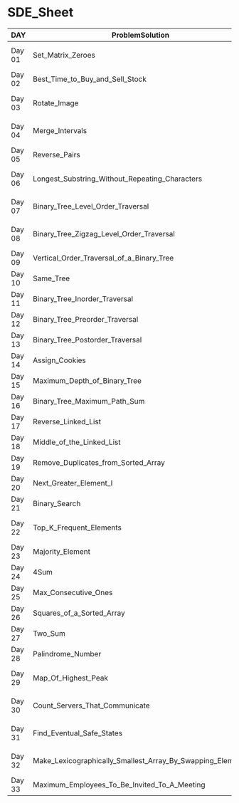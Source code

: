 # SDE_Sheet

DAY  | ProblemSolution | Difficulty | LINK
------------- | ------------- | ------------- | ------------- 
Day 01 | Set_Matrix_Zeroes | $${\color{orange}Medium }$$ |[Link](https://github.com/Subha822/SDE_Sheet/blob/main/LeetCode/Medium/Set_Matrix_Zeroes.py)
Day 02 | Best_Time_to_Buy_and_Sell_Stock | $${\color{green}Easy}$$| [Link](https://github.com/Subha822/SDE_Sheet/blob/main/LeetCode/Easy/Best_Time_to_Buy_and_Sell_Stock.py)
Day 03 | Rotate_Image | $${\color{orange}Medium }$$ |[Link](https://github.com/Subha822/SDE_Sheet/blob/main/LeetCode/Medium/Rotate_Image.py)
Day 04 | Merge_Intervals | $${\color{orange}Medium }$$ |[Link](https://github.com/Subha822/SDE_Sheet/blob/main/LeetCode/Medium/Merge_Intervals.py)
Day 05 | Reverse_Pairs | $${\color{red}Hard}$$  |[Link](https://github.com/Subha822/SDE_Sheet/blob/main/LeetCode/Hard/Reverse_Pairs.py)
Day 06 | Longest_Substring_Without_Repeating_Characters | $${\color{orange}Medium }$$ |[Link](https://github.com/Subha822/SDE_Sheet/blob/main/LeetCode/Medium/Longest_Substring_Without_Repeating_Characters.py)
Day 07 | Binary_Tree_Level_Order_Traversal | $${\color{orange}Medium }$$ | [Link](https://github.com/Subha822/SDE_Sheet/blob/main/LeetCode/Medium/Binary_Tree_Level_Order_Traversal.py)
Day 08 | Binary_Tree_Zigzag_Level_Order_Traversal |$${\color{orange}Medium }$$ | [Link](https://github.com/Subha822/SDE_Sheet/blob/main/LeetCode/Medium/Binary_Tree_Zigzag_Level_Order_Traversal.py)
Day 09 | Vertical_Order_Traversal_of_a_Binary_Tree |$${\color{red}Hard}$$| [Link](https://github.com/Subha822/SDE_Sheet/blob/main/LeetCode/Hard/Vertical_Order_Traversal_of_a_Binary_Tree.py)
Day 10 | Same_Tree |$${\color{green}Easy}$$| [Link](https://github.com/Subha822/SDE_Sheet/blob/main/LeetCode/Easy/Same_Tree.py)
Day 11 | Binary_Tree_Inorder_Traversal |$${\color{green}Easy}$$| [Link](https://github.com/Subha822/SDE_Sheet/blob/main/LeetCode/Easy/Binary_Tree_Inorder_Traversal.py)
Day 12 | Binary_Tree_Preorder_Traversal |$${\color{green}Easy}$$| [Link](https://github.com/Subha822/SDE_Sheet/blob/main/LeetCode/Easy/Binary_Tree_Preorder_Traversal.py)
Day 13 | Binary_Tree_Postorder_Traversal |$${\color{green}Easy}$$| [Link](https://github.com/Subha822/SDE_Sheet/blob/main/LeetCode/Easy/Binary_Tree_Postorder_Traversal.py)
Day 14 | Assign_Cookies | $${\color{green}Easy}$$| [Link](https://github.com/Subha822/SDE_Sheet/blob/main/LeetCode/Easy/Assign_Cookies.py)
Day 15 | Maximum_Depth_of_Binary_Tree |$${\color{green}Easy}$$| [Link](https://github.com/Subha822/SDE_Sheet/blob/main/LeetCode/Easy/Maximum_Depth_of_Binary_Tree.py)
Day 16 | Binary_Tree_Maximum_Path_Sum | $${\color{red}Hard}$$| [Link](https://github.com/Subha822/SDE_Sheet/blob/main/LeetCode/Hard/Binary_Tree_Maximum_Path_Sum.py)
Day 17 | Reverse_Linked_List | $${\color{green}Easy}$$|[Link](https://github.com/Subha822/SDE_Sheet/blob/main/LeetCode/Easy/Reverse_Linked_List.py)
Day 18 | Middle_of_the_Linked_List | $${\color{green}Easy}$$|[Link](https://github.com/Subha822/SDE_Sheet/blob/main/LeetCode/Easy/Middle_of_the_Linked_List.py)
Day 19 | Remove_Duplicates_from_Sorted_Array | $${\color{green}Easy}$$|[Link](https://github.com/Subha822/SDE_Sheet/blob/main/LeetCode/Easy/Remove_Duplicates_from_Sorted_Array.py)
Day 20 | Next_Greater_Element_I | $${\color{green}Easy}$$| [Link](https://github.com/Subha822/SDE_Sheet/blob/main/LeetCode/Easy/Next_Greater_Element_I.py)
Day 21 | Binary_Search |$${\color{green}Easy}$$| [Link](https://github.com/Subha822/SDE_Sheet/blob/main/LeetCode/Easy/Binary_Search.py)
Day 22 | Top_K_Frequent_Elements |$${\color{orange}Medium }$$| [Link](https://github.com/Subha822/SDE_Sheet/blob/main/LeetCode/Medium/Top_K_Frequent_Elements.py)
Day 23 | Majority_Element |$${\color{green}Easy}$$| [Link](https://github.com/Subha822/SDE_Sheet/blob/main/LeetCode/Easy/Majority_Element.py)
Day 24 | 4Sum |$${\color{green}Easy}$$| [Link](https://github.com/Subha822/SDE_Sheet/blob/main/LeetCode/Medium/4Sum.py)
Day 25 | Max_Consecutive_Ones | $${\color{green}Easy}$$|[Link](https://github.com/Subha822/SDE_Sheet/blob/main/LeetCode/Easy/Max_Consecutive_Ones.py)
Day 26 | Squares_of_a_Sorted_Array |$${\color{green}Easy}$$| [Link](https://github.com/Subha822/SDE_Sheet/blob/main/LeetCode/Easy/Squares_of_a_Sorted_Array.py)
Day 27 | Two_Sum |$${\color{green}Easy}$$| [Link](https://github.com/Subha822/SDE_Sheet/blob/main/LeetCode/Easy/Two_Sum.py)
Day 28 | Palindrome_Number | $${\color{green}Easy}$$ |[Link](https://github.com/Subha822/SDE_Sheet/blob/main/LeetCode/Easy/Palindrome_Number.py)
Day 29 | Map_Of_Highest_Peak | $${\color{orange}Medium }$$|[Link](https://github.com/Subha822/SDE_Sheet/blob/main/LeetCode/Medium/Map_Of_Highest_Peak.py)
Day 30 | Count_Servers_That_Communicate |$${\color{orange}Medium }$$| [Link](https://github.com/Subha822/SDE_Sheet/blob/main/LeetCode/Medium/Count_Servers_That_Communicate.py)
Day 31 | Find_Eventual_Safe_States |$${\color{orange}Medium }$$| [Link](https://github.com/Subha822/SDE_Sheet/blob/main/LeetCode/Medium/Find_Eventual_Safe_States.py)
Day 32 | Make_Lexicographically_Smallest_Array_By_Swapping_Elements |$${\color{orange}Medium }$$| [Link](https://github.com/Subha822/SDE_Sheet/blob/main/LeetCode/Medium/Make_Lexicographically_Smallest_Array_By_Swapping_Elements.py)
Day 33 | Maximum_Employees_To_Be_Invited_To_A_Meeting | $${\color{red}Hard}$$  |[Link](https://github.com/Subha822/SDE_Sheet/blob/main/LeetCode/Hard/Maximum_Employees_To_Be_Invited_To_A_Meeting.py)